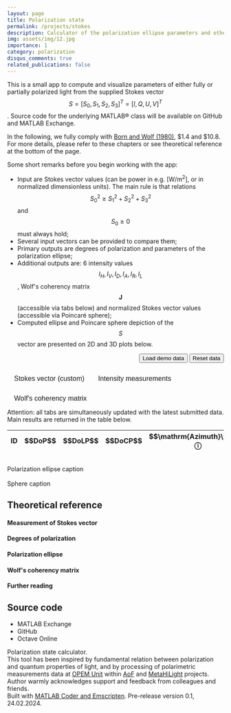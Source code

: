 ```yaml
---
layout: page
title: Polarization state
permalink: /projects/stokes
description: Calculator of the polarization ellipse parameters and other data from the user-defined Stokes vector
img: assets/img/12.jpg
importance: 1
category: polarization
disqus_comments: true
related_publications: false
---
```


<!------------------------------------------------------------ preload WASM shared library ------------------------------------------------------------>
<script async type="text/javascript" src="/wasm/wasm_StokesLibrary.js"></script>
<script>
	// defer WASM library load
	var Module = {
            onRuntimeInitialized: function () {
                // Run Function
                Module._wasm_StokesLibrary_initialize();
                Module._wasm_initStokesObject();
                //Module._mylibrary_terminate();
            }
        };
</script>
<!------------------------------------------------------------ preload PLOTLY shared library ------------------------------------------------------------>
<script src="https://cdn.plot.ly/plotly-latest.min.js"></script>


<!------------------------------------------------------------ PAGE CONTENT: introduction ------------------------------------------------------------>
This is a small app to compute and visualize parameters of either fully or partially polarized light from the supplied Stokes vector $$ S=[S_0, S_1, S_2, S_3]^T=[I, Q, U, V]^T $$. Source code for the underlying MATLAB® class will be available on GitHub and MATLAB Exchange. <!-- Examples provided below can also be launched in GNU Octave, particularly in its web version. -->

In the following, we fully comply with [Born and Wolf (1980)](https://www.sciencedirect.com/book/9780080264820/principles-of-optics), $1.4 and $10.8. <!-- in particular, decision and ispiration comes from .... --> For more details, please refer to these chapters or see theoretical reference at the bottom of the page.<!--, see theoretical reference at the bottom of the page, and/or have a look at the blog post. -->

Some short remarks before you begin working with the app:

* Input are Stokes vector values (can be power in e.g. [W/m<sup>2</sup>], or in normalized dimensionless units). The main rule is that relations $$S_0^2\geq S_1^2+S_2^2+S_3^2$$ and $$S_0\geq0$$ must always hold;
* Several input vectors can be provided to compare them;
* Primary outputs are degrees of polarization and parameters of the polarization ellipse;
* Additional outputs are: 6 intensity values $$I_H, I_V, I_D, I_A, I_R, I_L$$, Wolf's coherency matrix $$\mathbf{J}$$ (accessible via tabs below) and normalized Stokes vector values (accessible via Poincaré sphere);
* Computed ellipse and Poincare sphere depiction of the $$S$$ vector are presented on 2D and 3D plots below.
<!-- * It is also possible to use 6 intensity measurements OR normalized Stokes vectors with DOP and power as input parameters. Submitted data is preserved when switching tabs. -->

<!------------------------------------------------------------ PAGE CONTENT: application ------------------------------------------------------------>
<!-- button style: https://www.w3schools.com/bootstrap/bootstrap_buttons.asp -->
<p align="right">
<button class="btn btn-info btn-sm" onclick="loadDemoData()">Load demo data</button> 
<!-- <button class="btn btn-primary btn-sm">Load from file</button> 
<button class="btn btn-primary btn-sm">Save to file</button> -->
<button class="btn btn-danger btn-sm" onclick="resetData()">Reset data</button> 
</p>

<!-- Tab switcher -->
<div class="tab">
<div class="row">
  <div class="col-sm"><button class="tablinks" onclick="openTab(event, 'ArbitraryStokes')" id="mainTab">Stokes vector (custom)</button></div>
  <!-- <div class="col-sm"><button class="tablinks" onclick="openTab(event, 'NormalizedStokes')">Stokes vector (normalized)</button></div> -->
  <div class="col-sm"><button class="tablinks" onclick="openTab(event, 'IntensityDiv')">Intensity measurements</button></div>
  <div class="col-sm"><button class="tablinks" onclick="openTab(event, 'CoherencyDiv')">Wolf's coherency matrix</button></div>
</div>
</div>

<!-- Content of the 1st tab: to input arbitrary (custom) Stokes vector values -->
<div id="ArbitraryStokes" class="tabcontent">
<form name='StokesCustom'>
	<table cellspacing="0" class="table-sm table-striped" width="100%" id="customStokesTable">
	<thead>
       <tr>
	      <th style="width:10%">ID</th>
          <th style="width:15%">$$S_0$$</th>
          <th style="width:15%">$$S_1$$</th>
          <th style="width:15%">$$S_2$$</th>
		  <th style="width:15%">$$S_3$$</th>
		  <th style="width:20%"></th>
		  <th style="width:10%"></th>
       </tr>
	</thead>
	<tr style="display:none;">
		<th style="width:10%"></th>
          <th style="width:15%"></th>
          <th style="width:15%"></th>
          <th style="width:15%"></th>
		  <th style="width:15%"></th>
		  <th style="width:20%"></th>
		  <th style="width:10%"></th>
	</tr>
    </table>  
</form>
</div>

<!-- Content of the 2nd tab: to input normalized Stokes vector values  -->
<div id="NormalizedStokes" class="tabcontent">
<form name='StokesNormalizedForm'>
	<table cellspacing="0" class="table-bordered table-sm table-striped" width="100%" id="normalizedStokesTable">
	<thead>
       <tr>
	      <th style="width:10%">ID</th>
          <th style="width:15%">Power</th>
          <th style="width:15%">$$DoP$$</th>
          <th style="width:15%">$$s_1$$</th>
		  <th style="width:15%">$$s_2$$</th>
		  <th style="width:15%">$$s_3$$</th>
		  <th style="width:10%"></th>
		  <th style="width:5%"></th>
       </tr>
	</thead>
	<tr style="display:none;">
		  <th style="width:10%"></th>
          <th style="width:15%"></th>
          <th style="width:15%"></th>
          <th style="width:15%"></th>
		  <th style="width:15%"></th>
		  <th style="width:15%"></th>
		  <th style="width:10%"></th>
		  <th style="width:5%"></th>
	</tr>
    </table>  
</form>
</div>

<!-- Content of the 3rd tab: to input intensity values  -->
<div id="IntensityDiv" class="tabcontent">
<form name='IntensityForm'>
	<table cellspacing="0" class="table-bordered table-sm table-striped" width="100%" id="intensityTable">
	<thead>
       <tr>
	      <th style="width:10%">ID</th>
          <th style="width:15%">$$I_H$$</th>
          <th style="width:15%">$$I_V$$</th>
          <th style="width:15%">$$I_D$$</th>
		  <th style="width:15%">$$I_A$$</th> 
		  <th style="width:15%">$$I_R$$</th>
		  <th style="width:10%">$$I_L$$</th>
		  <th style="width:5%"></th>
       </tr>
	</thead> 
	<tr style="display:none;">
		  <th style="width:10%"></th>
          <th style="width:15%"></th>
          <th style="width:15%"></th>
          <th style="width:15%"></th>
		  <th style="width:15%"></th> 
		  <th style="width:15%"></th>
		  <th style="width:10%"></th>
		  <th style="width:5%"></th>
	</tr>
    </table>  
</form>
</div>

<!-- Content of the 4th tab: to input coherency matrix  -->
<div id="CoherencyDiv" class="tabcontent">
<form name='CoherencyForm'>
	<table cellspacing="0" class="table-bordered table-sm table-striped" width="100%" id="coherencyTable">
	<thead>
       <tr>
	      <th style="width:10%">ID</th>
          <th style="width:50%">$$\mathbf{J}$$</th>
		  <th style="width:20%"></th>
		  <th style="width:20%"></th>
       </tr>
       <!-- <tr>
	      <td>0</td>
		  <td>[ вот здесь матрица в формате div ??? ]</td>
		  <td><button onclick="myCreateFunction()" class="btn btn-info btn-xs">+</button></td>   
		  <td><button onclick="myDeleteFunction()" class="btn btn-danger btn-xs">-</button></td>
       </tr> -->
	</thead>   
	<tr style="display:none;">
		  <th style="width:10%"></th>
          <th style="width:50%"></th>
		  <th style="width:20%"></th>
		  <th style="width:20%"></th>
	</tr>
    </table>  
</form>
</div>

<!-- Results table  -->
<!-- https://www.w3schools.com/bootstrap/bootstrap_tables.asp -->
<!-- CONDENSED TABLE worked !!!!!!!!! and also inside container and responsive !!! -->
<div class="caption">Attention: all tabs are simultaneously updated with the latest submitted data. <br /> Main results are returned in the table below.</div>
<table cellspacing="0" class="table-bordered table-sm table-striped" id="resultsTable"> <!-- class="table-hover table table-condensed table-bordered"> data-toggle="table" data-click-to-select="true" data-search="true" -->
<thead>
		<tr>
			<th style="width:10%">ID</th>
			<th style="width:10%">$$DoP$$</th>
			<th style="width:10%">$$DoLP$$</th>
			<th style="width:10%">$$DoCP$$</th>
			<th style="width:10%"><div class="row justify-content-center"><div class="col-6">$$\mathrm{Azimuth}\:\psi$$</div><div class="col-1" data-tooltip="$$0\leq\psi<\pi$$">&#9432;</div></div></th>
			<th style="width:10%"><div class="row justify-content-center"><div class="col-6">$$\mathrm{Ellipticity}\:\chi$$</div><div class="col-1" data-tooltip="$$-\pi/4\leq\chi\leq\pi/4$$">&#9432;</div></div></th>
			<th style="width:10%"><div class="row justify-content-center"><div class="col-1">$$\delta$$</div><div class="col-1" data-tooltip="Phase difference">&#9432;</div></div></th>
			<th style="width:10%" data-tooltip="$$0\leq\psi<\pi$$">$$\mathrm{Helicity}$$</th>  <!-- $$\delta$$ -->
		</tr>
</thead>
	<tr style="display:none;">
		<td style="width:10%"></td>
		<td style="width:10%"></td>
		<td style="width:10%"></td>
		<td style="width:10%"></td>
		<td style="width:10%"></td>
		<td style="width:10%"></td>
		<td style="width:10%"></td>
		<td style="width:10%"></td>
	</tr>
</table>


<!-- Plotly graphs -->    
<div class="row">
	<div class="row">
		<div class="col-sm">
			<div id="ellipsePlot"></div> <br />
			<div class="caption">Polarization ellipse caption</div>
		</div>
		<div class="col-sm">
			<div id="spherePlot"></div> <br />
			<div class="caption">Sphere caption</div>
		</div>
	</div>
</div>


## Theoretical reference
#### Measurement of Stokes vector

#### Degrees of polarization

#### Polarization ellipse

#### Wolf's coherency matrix

#### Further reading
<!-- Мищенко, Goldstein -->


## Source code

* MATLAB Exchange
* GitHub
* Octave Online


<div class="caption">Polarization state calculator. <br /> 
This tool has been inspired by fundamental relation between polarization and quantum properties of light, and by processing of polarimetric measurements data at <a href="https://www.oulu.fi/en/research-groups/biophotonics">OPEM Unit</a> within <a href="https://ieeexplore.ieee.org/document/9622320">AoF</a> and <a href="https://www.sintef.no/en/projects/2022/metahilight/">MetaHiLight</a> projects. <br />
Author warmly acknowledges support and feedback from colleagues and friends. <br />
Built with <a href="https://www.mathworks.com/matlabcentral/fileexchange/69973-generatejavascriptusingmatlabcoder">MATLAB Coder and Emscripten</a>. Pre-release version 0.1, 24.02.2024.</div>

<a href=""></a>

<!--
[OPEM Unit](https://www.oulu.fi/en/research-groups/biophotonics)
[AoF](https://ieeexplore.ieee.org/document/9622320)
[MetaHiLight](https://www.sintef.no/en/projects/2022/metahilight/)
-->


<!------------------------------------------------------------ ADDITIONAL STYLES ------------------------------------------------------------>
<!-- hovering tooltips -->
<style>
    .tooltipHovering {
      position: fixed;
      padding: 10px 20px;
      border: 1px solid #b3c9ce;
      border-radius: 4px;
      text-align: center;
      font: italic 14px/1.3 sans-serif;
      color: var(--global-text-color);
      background: var(--global-bg-color);
      box-shadow: 3px 3px 3px rgba(0, 0, 0, .3);
    }
</style>
<!-- color: var(--global-theme-color); -->
<!-- color: #333;        background: #fff;    -->

<!-- tab styles -->
<style>
/* Style the tab */
.tab {
    overflow: hidden;
    border: none;
    background-color: var(--global-card-bg-color);
}
/* border: 1px solid var(--global-text-color-light); */

/* Style the buttons inside the tab */
.tab button {
    background-color: inherit;
    float: left;
    border: none;
    outline: none;
    cursor: pointer;
    padding: 14px 16px;
    transition: 0.3s;
    font-size: 16px;
	color: var(--global-text-color);
}

/* Change background color of buttons on hover */
.tab button:hover {
    background-color: var(--global-footer-text-color);
}

/* Create an active/current tablink class */
.tab button.active {
    background-color: var(--global-footer-text-color);
}

/* Style the tab content */
.tabcontent {
    display: none;
    padding: 6px 12px;
	border: none;
    border-top: none;
}
/* border: 1px solid var(--global-text-color-light); */
</style>



<!-------------------------------------------------------------------------------- JAVASCRIPTs -------------------------------------------------------------------------------->
<!---------------------------- TABS: https://html5css.ru/howto/howto_js_tabs.php ---------------------------->
<script>
function openTab(evt, tabName) {
    var i, tabcontent, tablinks;
	
    tabcontent = document.getElementsByClassName("tabcontent");
    for (i = 0; i < tabcontent.length; i++) {
        tabcontent[i].style.display = "none";
    }
    tablinks = document.getElementsByClassName("tablinks");
    for (i = 0; i < tablinks.length; i++) {
        tablinks[i].className = tablinks[i].className.replace(" active", "");
    }
    document.getElementById(tabName).style.display = "block";
    evt.currentTarget.className += " active";
}
</script>


<!---------------------------- HOVERING TOOLTIPS: https://learn.javascript.ru/task/behavior-tooltip  ---------------------------->
<script>
		let tooltipElem;

		document.onmouseover = function(event) {
		  console.log('detected');
		  let target = event.target;

		  // если у нас есть подсказка...
		  let tooltipHtml = target.dataset.tooltip;
		  if (!tooltipHtml) return;

		  // ...создадим элемент для подсказки
		  tooltipElem = document.createElement('div');
		  tooltipElem.className = 'tooltipHovering';
		  tooltipElem.id = 'tooltipWithFormula';
		  //tooltipElem.style.position = 'fixed';      // вот тут можно if светлая или темная тема
		  //tooltipElem.style.padding = '10px 20px';
		  //tooltipElem.style.border = '1px solid #b3c9ce';
		  ////tooltipElem.style.border-radius = '4px'; //object.style.borderRadius
		  ////tooltipElem.style.text-align = 'center';
		  //tooltipElem.style.font = 'italic 14px/1.3 sans-serif';
		  //tooltipElem.style.color = '#333';
		  //tooltipElem.style.background = '#fff';
		  ////tooltipElem.style.box-shadow = '3px 3px 3px rgba(0, 0, 0, .3)';
		  
		  tooltipElem.innerHTML = tooltipHtml;
		  document.body.append(tooltipElem);

		  // спозиционируем его сверху от аннотируемого элемента (top-center)
		  let coords = target.getBoundingClientRect();

		  let left = coords.left + target.offsetWidth + 5; //(target.offsetWidth - tooltipElem.offsetWidth) / 2;
		  if (left < 0) left = 0; // не заезжать за левый край окна

		  let top = coords.top - tooltipElem.offsetHeight - 5;
		  if (top < 0) { // если подсказка не помещается сверху, то отображать её снизу
			top = coords.top + target.offsetHeight + 5;
		  }

		  tooltipElem.style.left = left + 'px';
		  tooltipElem.style.top = top + 'px';
		  console.log(top);
		  
		  // https://www.sqlpac.com/en/documents/mathjax-advanced-javascript-rendering-methods.html
		  var HUB = window.MathJax;
		  //console.log(HUB);
		  //MathJax.Hub.Queue(["Typeset",MathJax.Hub,"tooltipWithFormula"]);
		  node = document.getElementById('tooltipWithFormula');
		  //MathJax.typesetPromise([node]).then(() => {});
		  MathJax.typeset([node]);
		};

		document.onmouseout = function(e) {
		  if (tooltipElem) {
			tooltipElem.remove();
			tooltipElem = null;
		  }
    };
</script>


<!---------------------------- HELPERS ---------------------------->
<script>
function determineHelicity(S3) {
	let out;
	if (S3>0){
		out = "Right";
	} else if (S3<0) {
		out = "Left";
	} else {
		out = "Linear";
	}
	return out;
}

function deletePlaceholderRows() {
	document.getElementById("customStokesTable").deleteRow(1);
	document.getElementById("normalizedStokesTable").deleteRow(1);
	document.getElementById("intensityTable").deleteRow(1);
	document.getElementById("coherencyTable").deleteRow(1);
	//document.getElementById("resultsTable").deleteRow(1);
}

function updateRowIds(table) {
  let rows = table.rows;//[idx];
  //x.cells[0].innerHTML = idx;
  rows.forEach((row) => {
    //temp = `(row #${row.rowIndex})`;
    row.cells[0].innerHTML = row.rowIndex;
  });
  rows[0].cells[0].innerHTML = "ID";
  
  //console.log(table.id);
  if (table.id!='resultsTable')
    rows[rows.length-1].cells[0].innerHTML = "";
}

function deleteRowAction(event) {
  event.preventDefault();
  let idx = event.target.closest('tr').rowIndex;//Number(event.target.name);
  if (document.getElementById("customStokesTable").rows.length==2){
	  alert('Impossible to delete the only row present in the table: there must be at least one row with data.');
  } else {
	  document.getElementById("resultsTable").deleteRow(idx);  
	  document.getElementById("customStokesTable").deleteRow(idx);
	  document.getElementById("normalizedStokesTable").deleteRow(idx);
	  document.getElementById("intensityTable").deleteRow(idx);
	  document.getElementById("coherencyTable").deleteRow(idx);
	  
	  updateRowIds(document.getElementById("resultsTable"));
	  updateRowIds(document.getElementById("customStokesTable"));
	  updateRowIds(document.getElementById("normalizedStokesTable"));
	  updateRowIds(document.getElementById("intensityTable"));
	  updateRowIds(document.getElementById("coherencyTable"));
	  
	  Plotly.deleteTraces(ellipsePlot, idx-1);
	  Plotly.deleteTraces(spherePlot, idx+1);
	  
	  let maxIDX = document.getElementById("resultsTable").rows.length-2;
	  let temp;
	  let j;
	  for (let i = 0; i < maxIDX; i++) {
		  j = i+1;
		  temp = {name: 'id ' + j};
		  Plotly.restyle(ellipsePlot, temp, i);
		  Plotly.restyle(spherePlot, temp, i+2);
	  }

	  Module._wasm_removeSelectedData(idx); // element of WASM interaction here !!
  }
}

function resetData() {
	let maxIDX = document.getElementById("resultsTable").rows.length-2;
	//console.log(maxIDX);
	for (let i = maxIDX; i>0; i--) {
		//console.log(i);
		document.getElementById("resultsTable").deleteRow(i);  
		document.getElementById("customStokesTable").deleteRow(i);
		document.getElementById("normalizedStokesTable").deleteRow(i);
		document.getElementById("intensityTable").deleteRow(i);
		document.getElementById("coherencyTable").deleteRow(i);
		Module._wasm_removeSelectedData(i); // element of WASM interaction here !!
	}
	initializeEllipsePlot();
	initializeSpherePlot();
}

function loadDemoData() {
	StokesForm.S0.value = 1;
	StokesForm.S1.value = 1;
	StokesForm.S2.value = 0;
	StokesForm.S3.value = 0;
	document.getElementById("inputCustomStokes").click();
	
	StokesForm.S0.value = 1;
	StokesForm.S1.value = -1;
	StokesForm.S2.value = 0;
	StokesForm.S3.value = 0;
	document.getElementById("inputCustomStokes").click();
	
	StokesForm.S0.value = 1;
	StokesForm.S1.value = 0;
	StokesForm.S2.value = 1;
	StokesForm.S3.value = 0;
	document.getElementById("inputCustomStokes").click();
	
	StokesForm.S0.value = 1;
	StokesForm.S1.value = 0;
	StokesForm.S2.value = -1;
	StokesForm.S3.value = 0;
	document.getElementById("inputCustomStokes").click();
	
	StokesForm.S0.value = 1;
	StokesForm.S1.value = 0;
	StokesForm.S2.value = 0;
	StokesForm.S3.value = 1;
	document.getElementById("inputCustomStokes").click();
	
	StokesForm.S0.value = 1;
	StokesForm.S1.value = 0;
	StokesForm.S2.value = 0;
	StokesForm.S3.value = -1;
	document.getElementById("inputCustomStokes").click();
}

function initializeEllipsePlot() {
	// https://plotly.com/javascript/line-charts/
	//var scale = Math.max(out2[5],out2[6]); // https://developer.mozilla.org/en-US/docs/Web/JavaScript/Reference/Global_Objects/Math/max
	//var scale = S0;
	let layout = {
		title: 'Polarization Ellipse',
		autosize: false,
		width: 350,
		height: 350,
		showlegend: true,
		colorway : [
			'#1f77b4',  // muted blue
			'#ff7f0e',  // safety orange
			'#2ca02c',  // cooked asparagus green
			'#d62728',  // brick red
			'#9467bd',  // muted purple
			'#8c564b',  // chestnut brown
			'#e377c2',  // raspberry yogurt pink
			'#7f7f7f',  // middle gray
			'#bcbd22',  // curry yellow-green
			'#17becf',   // blue-teal
		],//['#f3cec9', '#e7a4b6', '#cd7eaf', '#a262a9', '#6f4d96', '#3d3b72', '#182844'],
		xaxis: {
			//range: [-scale-0.1*scale, scale+0.1*scale],
			//autorange: false
		},
		yaxis: {
			scaleanchor: "x",
			//range: [-scale-0.1*scale, scale+0.1*scale],
			//autorange: false
		}
	};
	// https://plotly.com/javascript/configuration-options/
	Plotly.newPlot( ellipsePlot, [], layout, {scrollZoom: true, displaylogo: false, responsive: true});//{margin: { t: 0 } } );
}

function initializeSpherePlot() {
	// https://plotly.com/javascript/colorway/	
	let layoutSPH = {
		title: 'Poincaré Sphere',
		//autosize: false,
		width: 350,
		height: 350,
		showlegend: true,
		colorway : [
			'#bcbd22',  // curry yellow-green
			'#17becf',  // blue-teal
			'#1f77b4',  // muted blue
			'#ff7f0e',  // safety orange
			'#2ca02c',  // cooked asparagus green
			'#d62728',  // brick red
			'#9467bd',  // muted purple
			'#8c564b',  // chestnut brown
			'#e377c2',  // raspberry yogurt pink
			'#7f7f7f',  // middle gray
		],//['#f3cec9', '#e7a4b6', '#cd7eaf', '#a262a9', '#6f4d96', '#3d3b72', '#182844'],
		//margin: {
		//	l: 65,
		//	r: 50,
		//	b: 65,
		//	t: 90,
		//}
		scene: {
			xaxis:{title: 'x=s1'},
			yaxis:{title: 'y=s2'},
			zaxis:{title: 'z=s3'},
			},
		};
	let sphereMesh = computeSphere();
	//sphereMesh.push(trace1);
	//console.log(sphereMesh);
	Plotly.newPlot(spherePlot, sphereMesh, layoutSPH);
}

function computeSphere(){
	a = [];
	b = [];
	c = [];
	phiArr = [];
	thetaArr = [];
	function makeInterval(startValue, stopValue, numPoints) {
		var arr = [];
		var step = (stopValue - startValue) / (numPoints - 1);
		for (var i = 0; i < numPoints; i++) {
		  arr.push(startValue + (step * i));
		}
		return arr;
	  }

	////////////////
	// EDIT 1: calculate only upper half of the sphere

	phiArr = makeInterval(0, Math.PI/2, 20);  
	///////////////
	thetaArr = makeInterval(0, 2*Math.PI, 20); 

	for (i=0; i<thetaArr.length; i++){
		for (j=0; j<phiArr.length; j++){
			a.push(Math.cos(thetaArr[i]) * Math.sin(phiArr[j]));
			b.push(Math.sin(thetaArr[i]) * Math.sin(phiArr[j]));   
			c.push(Math.cos(phiArr[j]));
		}
	}

	const dataitem = {
		opacity: 0.2,
		color: 'rgb(211,211,211)',
		type: 'mesh3d',
		x: a,
		y: b,
		z: c,
	}

	//////////////////////
	// EDIT 2: obtain the second half of the sphere by duplicating 
	// the upper semisphere ("..." operator before "dataitem") and 
	// changing its "z" attribute into negative vales:

	var data = [
		dataitem,
		{...dataitem, z: c.map(v => -v)}
	];
	
	return data;
}

// compute polarization ellipse points 
// https://en.wikipedia.org/w/index.php?title=Ellipse&oldid=456212176#Ellipses_in_computer_graphics 
/*
* This functions returns an array containing 36 points to draw an
* ellipse.
*
* @param x {double} X coordinate
* @param y {double} Y coordinate
* @param a {double} Semimajor axis
* @param b {double} Semiminor axis
* @param angle {double} Angle of the ellipse
*/
function calculateEllipse(x, y, a, b, angle, steps) 
{
  if (steps == null)
    steps = 36;
  //var points = [];
  var points = {
	x: [],
	y: [],
	//name: [],
	type: 'scatter',
	legendgroup: 'group1',
  };
  
  // Angle is given by Degree Value
  var beta    = angle; //* (Math.PI / 180); //(Math.PI/180) converts Degree Value into Radians
  var sinbeta = Math.sin(beta);
  var cosbeta = Math.cos(beta);

  for (var i = 0; i < 360; i += 360 / steps) 
  {
    var alpha = i * (Math.PI / 180) ;
    var sinalpha = Math.sin(alpha);
    var cosalpha = Math.cos(alpha);

    var X = x + (a * cosalpha * cosbeta - b * sinalpha * sinbeta);
    var Y = y + (a * cosalpha * sinbeta + b * sinalpha * cosbeta);

	points.x.push(X);
	points.y.push(Y);
   }
  return points;
}


function plotResults(resultArray,isEdit,idx){
		// plot results				
			let S0 = resultArray[0];
			let output = resultArray;
			// calculate ellipse
			var maxSquare = {
			x: [S0, -S0, -S0,  S0,  S0],
			y: [S0,  S0, -S0, -S0,  S0],
			type: 'scatter'
			}
			let pointsPlus = calculateEllipse(0, 0, output[26], output[27], output[24], 50);
			pointsPlus.name = 'id ' + idx;

			// calculate sphere point
			let trace1 = {
				x: [output[4]], y: [output[5]], z: [output[6]],
				name: 'id ' + idx,
				mode: 'markers',
				marker: {
					size: 6,
					line: {
					color: 'rgba(217, 217, 217, 0.14)',
					width: 0.5},
					opacity: 0.8},
				type: 'scatter3d',
				legendgroup: 'group1',
			};
	if (isEdit){
		// https://stackoverflow.com/questions/60678586/update-x-and-y-values-of-a-trace-using-plotly-update
		// https://plotly.com/javascript/plotlyjs-function-reference/
		Plotly.deleteTraces(ellipsePlot, idx-1);
	    Plotly.deleteTraces(spherePlot, idx+1);
		Plotly.addTraces(ellipsePlot, pointsPlus, idx-1);		
		Plotly.addTraces(spherePlot, trace1, idx+1);
	} else {
		Plotly.addTraces(ellipsePlot, pointsPlus);		
		Plotly.addTraces(spherePlot, trace1);
	}	
}
</script>


<!---------------------------- WORK WITH DYNAMIC TABLES AND FORMS: basic commands (necessary for page initialization) ---------------------------->
<!-- ROW TEMPLATES -->
<script>
function addEmptyRow() {
	idx = document.getElementById("customStokesTable").rows.length;
	// предусматриваем поле для ввода следующего оптического сигнала во всех таблицах сразу
	addCustomStokesDataRow(idx);
	addNormalizedStokesDataRow(idx); 
	addIntensityDataRow(idx);
	addCoherencyDataRow(idx);
	
	// делаем поля для ввода следующего сигнала редактируемыми
	editCustomStokesRow(null,idx);
	editNormalizedStokesRow(null,idx);
	editIntensityRow(null,idx);
	editCoherencyRow(null,idx);	
}

function addCustomStokesDataRow(idx) {
  var table = document.getElementById("customStokesTable");
  var row   = table.insertRow(idx);
  var cell1 = row.insertCell(0);
  var cell2 = row.insertCell(1);
  var cell3 = row.insertCell(2);
  var cell4 = row.insertCell(3);
  var cell5 = row.insertCell(4);
  var cell6 = row.insertCell(5);
  var cell7 = row.insertCell(6);
  //cell1.innerHTML = idx;
  cell2.innerHTML = "CELL";
  cell3.innerHTML = "CELL";
}

function addNormalizedStokesDataRow(idx) {
  var table = document.getElementById("normalizedStokesTable");
  var row   = table.insertRow(idx);
  var cell1 = row.insertCell(0);
  var cell2 = row.insertCell(1);
  var cell3 = row.insertCell(2);
  var cell4 = row.insertCell(3);
  var cell5 = row.insertCell(4);
  var cell6 = row.insertCell(5);
  var cell7 = row.insertCell(6);
  var cell8 = row.insertCell(7);
  //cell1.innerHTML = idx;
  cell2.innerHTML = "CELL";
  cell3.innerHTML = "CELL";
}

function addIntensityDataRow(idx) {
  var table = document.getElementById("intensityTable");
  var row   = table.insertRow(idx);
  var cell1 = row.insertCell(0);
  var cell2 = row.insertCell(1);
  var cell3 = row.insertCell(2);
  var cell4 = row.insertCell(3);
  var cell5 = row.insertCell(4);
  var cell6 = row.insertCell(5);
  var cell7 = row.insertCell(6);
  var cell8 = row.insertCell(7);
  //cell1.innerHTML = idx;
  cell2.innerHTML = "CELL";
  cell3.innerHTML = "CELL";
}

function addCoherencyDataRow(idx) {
  var table = document.getElementById("coherencyTable");
  var row   = table.insertRow(idx);
  var cell1 = row.insertCell(0);
  var cell2 = row.insertCell(1);
  var cell3 = row.insertCell(2);
  var cell4 = row.insertCell(3);
  //cell1.innerHTML = idx;
  cell2.innerHTML = "CELL";
  cell3.innerHTML = "CELL";
}

function addResultsDataRow(idx) {
  var table       = document.getElementById("resultsTable");
  var row         = table.insertRow(idx);
  var cell1       = row.insertCell(0);
  var cell2       = row.insertCell(1);
  var cell3       = row.insertCell(2);
  var cell4       = row.insertCell(3);
  var cell5       = row.insertCell(4);
  var cell6       = row.insertCell(5);
  var cell7       = row.insertCell(6);
  var cell8       = row.insertCell(7);
  //cell1.innerHTML = idx;
  cell2.innerHTML = "CELL";
  cell3.innerHTML = "CELL";
  cell4.innerHTML = "CELL";
  cell5.innerHTML = "CELL";
  cell6.innerHTML = "CELL";
  cell7.innerHTML = "CELL";
  cell8.innerHTML = "-";
}

// edit (event OR call) on the Custom Stokes Table
function editCustomStokesRow(event, idx) {
  let table = document.getElementById("customStokesTable");	
  if (event==null){
	  let row   = table.rows[idx];
	  row.cells[1].innerHTML = "<input type='number' name='S0' id='S0input' min='0' max='1' step='0.01' size='4' value='" + 1 +"' required pattern='\S(.*\S)?' title='This field is required'>";
	  row.cells[2].innerHTML = "<input type='number' name='S1' id='S1input' min='-1' max='1' step='0.01' size='4' value='0.1' required pattern='\S(.*\S)?' title='This field is required'>";
	  row.cells[3].innerHTML = "<input type='number' name='S2' id='S2input' min='-1' max='1' step='0.01' size='4' value='0.2' required pattern='\S(.*\S)?' title='This field is required'>";
	  row.cells[4].innerHTML = "<input type='number' name='S3' id='S3input' min='-1' max='1' step='0.01' size='4' value='-0.3' required pattern='\S(.*\S)?' title='This field is required'>";
	  row.cells[5].innerHTML = "<button class='btn btn-primary btn-sm' onclick='onAddCustomStokes(event)' id='inputCustomStokes'>Submit</button>";
  } else {
	  event.preventDefault();
	  
	  // блокируем стандартный input
	  disableInputRow();
	  
	  // вырубаем все кнопки editRowBtn
	  let editBtns = document.getElementsByName("editRowBtn");
	  editBtns.forEach((editBtn) => {
		editBtn.disabled = true;
	  });
	  
	  let removeBtns = document.getElementsByName("removeRowBtn");
		removeBtns.forEach((removeBtn) => {
			removeBtn.disabled = true;
		});
	  
	  // создаем input на месте редактируемой строки
      let idx = event.target.closest('tr').rowIndex;
	  let row = table.rows[idx];
	  row.cells[1].innerHTML = "<input type='number' name='S0' id='S0edit' min='0' max='1' step='0.01' size='4' value='" + Number(row.cells[1].innerHTML) +"' required pattern='\S(.*\S)?' title='This field is required'>";
	  row.cells[2].innerHTML = "<input type='number' name='S1' id='S1edit' min='-1' max='1' step='0.01' size='4' value='" + Number(row.cells[2].innerHTML) +"' required pattern='\S(.*\S)?' title='This field is required'>";
	  row.cells[3].innerHTML = "<input type='number' name='S2' id='S2edit' min='-1' max='1' step='0.01' size='4' value='" + Number(row.cells[3].innerHTML) +"' required pattern='\S(.*\S)?' title='This field is required'>";
	  row.cells[4].innerHTML = "<input type='number' name='S3' id='S3edit' min='-1' max='1' step='0.01' size='4' value='" + Number(row.cells[4].innerHTML) +"' required pattern='\S(.*\S)?' title='This field is required'>";
	  row.cells[5].innerHTML = "<button class='btn btn-primary btn-sm' onclick='onAddCustomStokes(event)'>Apply</button>";
  }
 
  // var rowCount = table.rows.length; var row = table.insertRow(rowCount);
}

// edit (event OR call) on the Normalized Stokes Table
function editNormalizedStokesRow(event, idx) {
  let table = document.getElementById("normalizedStokesTable");		
	if (event==null){
		let row   = table.rows[idx];
		row.cells[1].innerHTML = "<input type='number' name='power' id='powerInput' min='0' max='99' step='0.01' size='3' value='1' required pattern='\S(.*\S)?' title='This field is required'>";
		row.cells[2].innerHTML = "<input type='number' name='dop' id='dopInput' min='0' max='1' step='0.01' size='3' value='1' required pattern='\S(.*\S)?' title='This field is required'>";
		row.cells[3].innerHTML = "<input type='number' name='s1' id='s1Input' min='-1' max='1' step='0.01' size='3' value='0' required pattern='\S(.*\S)?' title='This field is required'>";
		row.cells[4].innerHTML = "<input type='number' name='s2' id='s2Input' min='-1' max='1' step='0.01' size='3' value='0' required pattern='\S(.*\S)?' title='This field is required'>";
		row.cells[5].innerHTML = "<input type='number' name='s3' id='s3Input' min='-1' max='1' step='0.01' size='3' value='0' required pattern='\S(.*\S)?' title='This field is required'>";
		row.cells[6].innerHTML = "<button class='btn btn-primary btn-sm' onclick='onAddNormalizedStokes(event)' id='inputNormalizedStokes'>Submit</button>";
	} else {
		event.preventDefault();
		
		// блокируем стандартный input
	    disableInputRow();
		
		// вырубаем все кнопки editRowBtn
		let editBtns = document.getElementsByName("editRowBtn");
		editBtns.forEach((editBtn) => {
			editBtn.disabled = true;
		});
		
		let removeBtns = document.getElementsByName("removeRowBtn");
		removeBtns.forEach((removeBtn) => {
			removeBtn.disabled = true;
		});
		
		let idx = event.target.closest('tr').rowIndex;
	    let row = table.rows[idx];
	    row.cells[1].innerHTML = "<input type='number' name='power' id='powerEdit' min='0' max='99' step='0.01' size='3' value='" + Number(row.cells[1].innerHTML) +"' required pattern='\S(.*\S)?' title='This field is required'>";
	    row.cells[2].innerHTML = "<input type='number' name='dop' id='dopEdit' min='0' max='1' step='0.01' size='3' value='" + Number(row.cells[2].innerHTML) +"' required pattern='\S(.*\S)?' title='This field is required'>";
	    row.cells[3].innerHTML = "<input type='number' name='s1' id='s1Edit' min='-1' max='1' step='0.01' size='3' value='" + Number(row.cells[3].innerHTML) +"' required pattern='\S(.*\S)?' title='This field is required'>";
	    row.cells[4].innerHTML = "<input type='number' name='s2' id='s2Edit' min='-1' max='1' step='0.01' size='3' value='" + Number(row.cells[4].innerHTML) +"' required pattern='\S(.*\S)?' title='This field is required'>";
		row.cells[5].innerHTML = "<input type='number' name='s3' id='s3Edit' min='-1' max='1' step='0.01' size='3' value='" + Number(row.cells[5].innerHTML) +"' required pattern='\S(.*\S)?' title='This field is required'>";
	    row.cells[6].innerHTML = "<button class='btn btn-primary btn-sm' onclick='onAddNormalizedStokes(event)'>Apply</button>";
	}
}

// edit (event OR call) on the Intensity Table
function editIntensityRow(event, idx) {
  let table = document.getElementById("intensityTable");		
	if (event==null){
		let row   = table.rows[idx];
		row.cells[1].innerHTML = "<input type='number' name='iH' id='IHinput' min='0' max='99' step='0.01' size='3' value='' required pattern='\S(.*\S)?' title='This field is required'>";
		row.cells[2].innerHTML = "<input type='number' name='iV' id='IVinput' min='0' max='99' step='0.01' size='3' value='' required pattern='\S(.*\S)?' title='This field is required'>";
		row.cells[3].innerHTML = "<input type='number' name='iD' id='IDinput' min='0' max='99' step='0.01' size='3' value='' required pattern='\S(.*\S)?' title='This field is required'>";
		row.cells[4].innerHTML = "<input type='number' name='iA' id='IAinput' min='0' max='99' step='0.01' size='3' value='' required pattern='\S(.*\S)?' title='This field is required'>";
		row.cells[5].innerHTML = "<input type='number' name='iR' id='IRinput' min='0' max='99' step='0.01' size='3' value='' required pattern='\S(.*\S)?' title='This field is required'>";
		row.cells[6].innerHTML = "<input type='number' name='iL' id='ILinput' min='0' max='99' step='0.01' size='3' value='' required pattern='\S(.*\S)?' title='This field is required'>";
		row.cells[7].innerHTML = "<button class='btn btn-primary btn-sm' onclick='onAddIntensity(event)' id='inputIntensity' style='display:none;'>Submit</button> <button class='btn btn-primary btn-sm' disabled='true'>Submit</button>";
	} else {
		event.preventDefault();
		
		// блокируем стандартный input
	    disableInputRow();
		
		// вырубаем все кнопки editRowBtn
		let editBtns = document.getElementsByName("editRowBtn");
		editBtns.forEach((editBtn) => {
			editBtn.disabled = true;
		});
		
		let removeBtns = document.getElementsByName("removeRowBtn");
		removeBtns.forEach((removeBtn) => {
			removeBtn.disabled = true;
		});
		
		let idx = event.target.closest('tr').rowIndex;
	    let row = table.rows[idx];
		row.cells[1].innerHTML = "<input type='number' name='iH' id='IHedit' min='0' max='99' step='0.01' size='3' value='" + Number(row.cells[1].innerHTML) +"' required pattern='\S(.*\S)?' title='This field is required'>";
		row.cells[2].innerHTML = "<input type='number' name='iV' id='IVedit' min='0' max='99' step='0.01' size='3' value='" + Number(row.cells[2].innerHTML) +"' required pattern='\S(.*\S)?' title='This field is required'>";
		row.cells[3].innerHTML = "<input type='number' name='iD' id='IDedit' min='0' max='99' step='0.01' size='3' value='" + Number(row.cells[3].innerHTML) +"' required pattern='\S(.*\S)?' title='This field is required'>";
		row.cells[4].innerHTML = "<input type='number' name='iA' id='IAedit' min='0' max='99' step='0.01' size='3' value='" + Number(row.cells[4].innerHTML) +"' required pattern='\S(.*\S)?' title='This field is required'>";
		row.cells[5].innerHTML = "<input type='number' name='iR' id='IRedit' min='0' max='99' step='0.01' size='3' value='" + Number(row.cells[5].innerHTML) +"' required pattern='\S(.*\S)?' title='This field is required'>";
		row.cells[6].innerHTML = "<input type='number' name='iL' id='ILedit' min='0' max='99' step='0.01' size='3' value='" + Number(row.cells[6].innerHTML) +"' required pattern='\S(.*\S)?' title='This field is required'>";
		row.cells[7].innerHTML = "<button class='btn btn-primary btn-sm' onclick='onAddIntensity(event)'>Apply</button> <br /> <button class='btn btn-danger btn-sm' onclick='deleteRowAction(event)' name='removeRowBtn'>Remove</button>";
	}
}

// edit (event OR call) on the Coherency Table
function editCoherencyRow(event, idx) {
  let table = document.getElementById("coherencyTable");		
	if (event==null){	
		let row   = table.rows[idx];
		row.cells[1].innerHTML = ""; //"[ <input type='number' name='J11' id='J11input' step='0.01' size='3' value='' required pattern='\S(.*\S)?' title='This field is required'>, <input type='number' name='J12real' id='J12realinput' step='0.01' size='3' value='' required pattern='\S(.*\S)?' title='This field is required'> + j <input type='number' name='J12imag' id='J12imaginput' step='0.01' size='3' value='' required pattern='\S(.*\S)?' title='This field is required'> <br /> [ <input type='number' name='J21real' id='J21realinput' step='0.01' size='3' value='' required pattern='\S(.*\S)?' title='This field is required'> - j <input type='number' name='J21imag' id='J21imaginput' step='0.01' size='3' value='' required pattern='\S(.*\S)?' title='This field is required'>, <input type='number' name='J22' id='J22input' step='0.01' size='3' value='' required pattern='\S(.*\S)?' title='This field is required'>";
		row.cells[2].innerHTML = "<button class='btn btn-primary btn-sm' onclick='onAddCoherency(event)' id='inputCoherency' style='display:none;'>Submit</button> <button class='btn btn-primary btn-sm disabled' disabled='true'>Submit</button>";
		document.getElementById('inputCoherency').disabled = true;
	} else {
		event.preventDefault();
		
		// блокируем стандартный input
	    disableInputRow();
		
		// вырубаем все кнопки editRowBtn
		let editBtns = document.getElementsByName("editRowBtn");
		editBtns.forEach((editBtn) => {
			editBtn.disabled = true;
		});
		
		let removeBtns = document.getElementsByName("removeRowBtn");
		removeBtns.forEach((removeBtn) => {
			removeBtn.disabled = true;
		});
		
		
		let idx = event.target.closest('tr').rowIndex;
	    let row = table.rows[idx];
		
		// TODO: makeConstant функцию изобразить аккуратно через div с требуемыми id
		row.cells[1].innerHTML = ""; //"[ <input type='number' name='J11' id='J11edit' step='0.01' size='3' value='' required pattern='\S(.*\S)?' title='This field is required'>, <input type='number' name='J12real' id='J12realedit' step='0.01' size='3' value='' required pattern='\S(.*\S)?' title='This field is required'> + j <input type='number' name='J12imag' id='J12imagedit' step='0.01' size='3' value='' required pattern='\S(.*\S)?' title='This field is required'> <br /> [ <input type='number' name='J21real' id='J21realedit' step='0.01' size='3' value='' required pattern='\S(.*\S)?' title='This field is required'> - j <input type='number' name='J21imag' id='J12imagedit' step='0.01' size='3' value='' required pattern='\S(.*\S)?' title='This field is required'>, <input type='number' name='J22' id='J22edit' step='0.01' size='3' value='' required pattern='\S(.*\S)?' title='This field is required'>";
		row.cells[2].innerHTML = "<button class='btn btn-primary btn-sm' onclick='onAddCoherency(event)'>Apply</button>";
	}
}
</script>


<!---------------------------- INTERACTION WITH WASM LIBRARY: to migrate into separate js file ---------------------------->
<!-- INTERACTION CORE: functions for passing <double> arrays into WASM -->
<script>
	// JavaScript Array to Emscripten Heap
	function _arrayToHeap(typedArray) {
		  var numBytes = typedArray.length * typedArray.BYTES_PER_ELEMENT;
		  var ptr = Module._malloc(numBytes);
		  var heapBytes = new Uint8Array(Module.HEAPU8.buffer, ptr, numBytes);
		  heapBytes.set(new Uint8Array(typedArray.buffer));
		  return heapBytes;
	}
	// Emscripten Heap to JavaScript Array
	function _heapToArray(heapBytes, array) {
		  return new Float64Array(
			heapBytes.buffer,
			heapBytes.byteOffset,
			heapBytes.length / array.BYTES_PER_ELEMENT);
	}
	// Free Heap
	function _freeArray(heapBytes) {
		  Module._free(heapBytes.byteOffset);
	}
</script>

<!-- INTERACTION INTERFACE pt1: functions that accept input data, call WASM and read output -->
<script>	
		function processCustomStokes(S0,S1,S2,S3,idx,isEdit) {
			// create Stokes vector (array)
			let Sarr     = [];
			Sarr.push(S0);
			Sarr.push(S1);
			Sarr.push(S2);
			Sarr.push(S3);
			//console.log(Sarr);
			
			// prepare to pass data into WASM
			var S64      = new Float64Array(Sarr); // [1x4] 
			
			// pass input data to heap
			var Sbytes   = _arrayToHeap(S64);
					
			// allocate memory for the output data
			var OUT      = new Float64Array(29);    // [1x29]
			 
			// pass output data memory to heap
			var OUTbytes = new _arrayToHeap(OUT);
			
			// run WASM functions operating on heap arrays
			//Module._wasm_StokesVector_initialize(); 
			if (isEdit) {
				Module._wasm_editCustomStokes(Sbytes.byteOffset,idx);
			} else {
				Module._wasm_addCustomStokes(Sbytes.byteOffset);
			}
			Module._wasm_getAll(idx,OUTbytes.byteOffset); 
            //Module._wasm_StokesVector_terminate();
			
			// grab output data from heap
			OUT          = _heapToArray(OUTbytes, OUT);
			let out      = Array.from(OUT);
			
            // free memory in heap
            _freeArray(OUTbytes);
			_freeArray(Sbytes);
			
			return out;	
		}
		
function processNormalizedStokes(pwr,dop,s1,s2,s3,idx,isEdit){
	// create Stokes vector (array)
	let input = [];
	input.push(pwr);
	input.push(dop);
	input.push(s1);
	input.push(s2);
	input.push(s3);
	
	// prepare to pass data into WASM
	let inputArr   = new Float64Array(input); // [1x5] 
			
	// pass input data to heap
	let inputBytes = _arrayToHeap(inputArr);
					
	// allocate memory for the output data
	let OUT      = new Float64Array(29);    // [1x29]
			 
	// pass output data memory to heap
	let OUTbytes = new _arrayToHeap(OUT);
	
	// run WASM functions operating on heap arrays
	if (isEdit) {
		Module._wasm_editNormalizedStokes(inputBytes.byteOffset,idx);
	} else {
		Module._wasm_addNormalizedStokes(inputBytes.byteOffset);
	}
	Module._wasm_getAll(idx,OUTbytes.byteOffset); 
	
	// grab output data from heap
	OUT          = _heapToArray(OUTbytes, OUT);
	let out      = Array.from(OUT);
			
	// free memory in heap
	_freeArray(OUTbytes);
	_freeArray(inputBytes);
			
	return out;	
}

function processIntensity(IH,IV,ID,IA,IR,IL,idx,isEdit){
	// create Stokes vector (array)
	let input = [];
	input.push(IH);
	input.push(IV);
	input.push(ID);
	input.push(IA);
	input.push(IR);
	input.push(IL);
	
	// prepare to pass data into WASM
	let inputArr   = new Float64Array(input); // [1x5] 
			
	// pass input data to heap
	let inputBytes = _arrayToHeap(inputArr);
					
	// allocate memory for the output data
	let OUT      = new Float64Array(29);    // [1x29]
			 
	// pass output data memory to heap
	let OUTbytes = new _arrayToHeap(OUT);
	
	// run WASM functions operating on heap arrays
	if (isEdit) {
		Module._wasm_editIntensitySet(inputBytes.byteOffset,idx);
	} else {
		Module._wasm_addIntensitySet(inputBytes.byteOffset);
	}
	Module._wasm_getAll(idx,OUTbytes.byteOffset); 
	
	// grab output data from heap
	OUT          = _heapToArray(OUTbytes, OUT);
	let out      = Array.from(OUT);
			
	// free memory in heap
	_freeArray(OUTbytes);
	_freeArray(inputBytes);
			
	return out;	
}
</script>


<!-- INTERACTION INTERFACE pt2: click (submit) event handlers -->
<script>
// ArbitraryStokes form: process click of the "submit" button
function onAddCustomStokes(event){
	//StokesForm.submit();
	//StokesForm.reportValidity();
	event.preventDefault();
	let idx = event.target.closest('tr').rowIndex;
	let isEdit = idx!=document.getElementById("customStokesTable").rows.length-1;
	
	// read form values
	let S0     = StokesForm.S0.value;
	let S1     = StokesForm.S1.value;
	let S2     = StokesForm.S2.value;
	let S3     = StokesForm.S3.value;
	
	// check validity of the input data
	if (S0 < 0) {
		alert("Power defined by S_0 parameter can not be negative!");
		return;
	}
	
	if (S1*S1 + S2*S2 + S3*S3 > S0*S0) {
		alert("Incorrect data provided: the inequality relating square values of Stokes vector elements is not satisfied!");
		return;
	}
	
	// WASM-расчеты
	let output = processCustomStokes(S0,S1,S2,S3,idx,isEdit); // если строка не последняя, то отрабатываем сценарий "редактирование строки"
	
	// round array values to match the specific pattern (amount of digits)
	// https://stackoverflow.com/questions/9671203/how-to-round-all-the-values-in-an-array-to-2-decimal-points
	// https://stackoverflow.com/questions/661562/how-to-format-a-float-in-javascript#comment51761240_661579
	let out2round = output.map(function(each_element){
		return Number( Math.round(each_element*1000)/1000 );
		//return Number( each_element.toFixed(2) );
	});
			
	// output results into table
	if (!isEdit)
		addResultsDataRow(idx);
	
	populateResultsRow(idx,out2round);	
	populateCustomStokesDataRow(idx,out2round);
	populateNormalizedStokesDataRow(idx,out2round);
	populateIntensityDataRow(idx,out2round);
	populateCoherencyDataRow(idx,out2round);
	
	if (idx==document.getElementById("customStokesTable").rows.length-1) {	
		addEmptyRow();	
		updateRowIds(document.getElementById("resultsTable"));
		updateRowIds(document.getElementById("customStokesTable"));
		updateRowIds(document.getElementById("normalizedStokesTable"));
		updateRowIds(document.getElementById("intensityTable"));
		updateRowIds(document.getElementById("coherencyTable"));
	} else {
		enableInputRow();
	}
	
	// plot results
	plotResults(output,isEdit,idx);
	
	// врубаем все кнопки editRowBtn
	let editBtns = document.getElementsByName("editRowBtn");
	editBtns.forEach((editBtn) => {
		editBtn.disabled = false;
	});
	
	let removeBtns = document.getElementsByName("removeRowBtn");
	removeBtns.forEach((removeBtn) => {
		removeBtn.disabled = false;
	});
}

// NormalizedStokes form: process click of the "submit" button
function onAddNormalizedStokes(event){
	event.preventDefault();
	let idx     = event.target.closest('tr').rowIndex;
	let isEdit  = idx!=document.getElementById("normalizedStokesTable").rows.length-1;
	
	// read form values
	let pwr     = StokesNormalizedForm.power.value;
	let dop     = StokesNormalizedForm.dop.value;
	let s1      = StokesNormalizedForm.s1.value;
	let s2      = StokesNormalizedForm.s2.value;
	let s3      = StokesNormalizedForm.s3.value;
	
	// WASM-расчеты
	let output = processNormalizedStokes(pwr,dop,s1,s2,s3,idx,isEdit);	
	let out2round = output.map(function(each_element){
		return Number( Math.round(each_element*1000)/1000 );
	});
	
	// output results into table
	if (!isEdit)
		addResultsDataRow(idx);
	
	populateResultsRow(idx,out2round);
	populateCustomStokesDataRow(idx,out2round);
	populateNormalizedStokesDataRow(idx,out2round);
	populateIntensityDataRow(idx,out2round);
	populateCoherencyDataRow(idx,out2round);
	
	if (idx==document.getElementById("normalizedStokesTable").rows.length-1) {	
		addEmptyRow();	
		updateRowIds(document.getElementById("resultsTable"));
		updateRowIds(document.getElementById("customStokesTable"));
		updateRowIds(document.getElementById("normalizedStokesTable"));
		updateRowIds(document.getElementById("intensityTable"));
		updateRowIds(document.getElementById("coherencyTable"));
	} else {
		enableInputRow();
	}
	
	// plot results
	plotResults(output,isEdit,idx);
	
	// врубаем все кнопки editRowBtn
	let editBtns = document.getElementsByName("editRowBtn");
	editBtns.forEach((editBtn) => {
		editBtn.disabled = false;
	});
	
	let removeBtns = document.getElementsByName("removeRowBtn");
	removeBtns.forEach((removeBtn) => {
		removeBtn.disabled = false;
	});
}

// Intensity form: process click of the "submit" button
function onAddIntensity(event){
	event.preventDefault();
	let idx     = event.target.closest('tr').rowIndex;
	let isEdit  = idx!=document.getElementById("intensityTable").rows.length-1;
	
	// read form values
	let IH     = IntensityForm.iH.value;
	let IV     = IntensityForm.iV.value;
	let ID     = IntensityForm.iD.value;
	let IA     = IntensityForm.iA.value;
	let IR     = IntensityForm.iR.value;
	let IL     = IntensityForm.iL.value;
	
	// WASM-расчеты
	let output = processIntensity(IH,IV,ID,IA,IR,IL,idx,isEdit);	
	let out2round = output.map(function(each_element){
		return Number( Math.round(each_element*1000)/1000 );
	});
	
	// output results into table
	if (!isEdit)
		addResultsDataRow(idx);
	
	populateResultsRow(idx,out2round);
	populateCustomStokesDataRow(idx,out2round);
	populateNormalizedStokesDataRow(idx,out2round);
	populateIntensityDataRow(idx,out2round);
	populateCoherencyDataRow(idx,out2round);
	
	if (idx==document.getElementById("intensityTable").rows.length-1) {	
		addEmptyRow();	
		updateRowIds(document.getElementById("resultsTable"));
		updateRowIds(document.getElementById("customStokesTable"));
		updateRowIds(document.getElementById("normalizedStokesTable"));
		updateRowIds(document.getElementById("intensityTable"));
		updateRowIds(document.getElementById("coherencyTable"));
	} else {
		enableInputRow();
	}
	
	// plot results
	plotResults(output,isEdit,idx);
	
	// врубаем все кнопки editRowBtn
	let editBtns = document.getElementsByName("editRowBtn");
	editBtns.forEach((editBtn) => {
		editBtn.disabled = false;
	});
	
	let removeBtns = document.getElementsByName("removeRowBtn");
	removeBtns.forEach((removeBtn) => {
		removeBtn.disabled = false;
	});
}
</script>


<!-- INTERACTION INTERFACE pt3: populate table rows with results -->
<script>
function populateResultsRow(idx,resultArray) {
  let table = document.getElementById("resultsTable");
  //let idx   = event.target.closest('tr').rowIndex;
  let row   = table.rows[idx];
  row.cells[1].innerHTML = resultArray[21]; // DOP
  row.cells[2].innerHTML = resultArray[22]; // DOLP
  row.cells[3].innerHTML = resultArray[23]; // DOCP
  row.cells[4].innerHTML = resultArray[24]; // Azimuth psi
  row.cells[5].innerHTML = resultArray[25]; // Ellipticity chi
  row.cells[6].innerHTML = resultArray[28]; // Phase difference delta
  row.cells[7].innerHTML = determineHelicity(resultArray[3]);
}


function populateCustomStokesDataRow(idx,resultArray) {
  let table = document.getElementById("customStokesTable");
  //let idx   = event.target.closest('tr').rowIndex;
  let row   = table.rows[idx];
  row.cells[1].innerHTML = resultArray[0]; // S0
  row.cells[2].innerHTML = resultArray[1]; // S1
  row.cells[3].innerHTML = resultArray[2]; // S2
  row.cells[4].innerHTML = resultArray[3]; // S3
  row.cells[5].innerHTML = "<button class='btn btn-info btn-sm' onclick='editCustomStokesRow(event)' name='editRowBtn'>Edit</button>";
  row.cells[6].innerHTML = "<button class='btn btn-danger btn-sm' onclick='deleteRowAction(event)' name='removeRowBtn'>Remove</button>";	
}

function populateNormalizedStokesDataRow(idx,resultArray){
  let table = document.getElementById("normalizedStokesTable");
  //let idx   = event.target.closest('tr').rowIndex;
  let row   = table.rows[idx];
  row.cells[1].innerHTML = resultArray[0];  // S0 = Power
  row.cells[2].innerHTML = resultArray[21]; // DOP
  row.cells[3].innerHTML = resultArray[4];  // s1
  row.cells[4].innerHTML = resultArray[5];  // s2
  row.cells[5].innerHTML = resultArray[6];  // s3
  row.cells[6].innerHTML = "<button class='btn btn-info btn-sm' onclick='editNormalizedStokesRow(event)' name='editRowBtn'>Edit</button>";
  row.cells[7].innerHTML = "<button class='btn btn-danger btn-sm' onclick='deleteRowAction(event)' name='removeRowBtn'>Remove</button>";
}

function populateIntensityDataRow(idx,resultArray){
  let table = document.getElementById("intensityTable");
  //let idx   = event.target.closest('tr').rowIndex;
  let row   = table.rows[idx];
  row.cells[1].innerHTML = resultArray[7];  // IH
  row.cells[2].innerHTML = resultArray[8];  // IV
  row.cells[3].innerHTML = resultArray[9];  // ID
  row.cells[4].innerHTML = resultArray[10]; // IA
  row.cells[5].innerHTML = resultArray[11]; // IR
  row.cells[6].innerHTML = resultArray[12]; // IL
  row.cells[7].innerHTML = "<!-- <button class='btn btn-info btn-sm' onclick='editIntensityRow(event)' name='editRowBtn'>Edit</button> <br /> --> <button class='btn btn-danger btn-sm' onclick='deleteRowAction(event)' name='removeRowBtn'>Remove</button>";	
}

function populateCoherencyDataRow(idx,resultArray){ // need div with ids !!!!!! or?...
  let table = document.getElementById("coherencyTable");
  //let idx   = event.target.closest('tr').rowIndex;
  let row   = table.rows[idx];
  row.cells[1].innerHTML = '[ ' + resultArray[13] + ' ' + resultArray[14] + '+j' + resultArray[15] + ' ] <br /> [ ' + resultArray[16] + '+j' + resultArray[17] + ' ' + resultArray[18] + ' ]'; // будет комбо из 6ти полей!! и они будут на div ! !!!!!!!!!!!!!!!
  row.cells[2].innerHTML = "<span class='d-inline-block' tabindex='0' data-toggle='tooltip' title='Disabled tooltip'> <button class='btn btn-info btn-sm' onclick='editCoherencyRow(event)' disabled='true'>Edit</button> </span>";
  row.cells[3].innerHTML = "<button class='btn btn-danger btn-sm' onclick='deleteRowAction(event)' name='removeRowBtn'>Remove</button>"; 	
}
</script>


<!-- INTERACTION FRONTEND: work with tables and forms, which is not required for page initialization, but required for WASM app to work -->
<script>
// input disabler
function disableInputRow() {
	document.getElementById('inputCustomStokes').disabled = true;
	document.getElementById('S0input').disabled = true;
	document.getElementById('S0input').name = "S0disabled";
	document.getElementById('S1input').disabled = true;
	document.getElementById('S1input').name = "S1disabled";
	document.getElementById('S2input').disabled = true;
    document.getElementById('S2input').name = "S2disabled";
	document.getElementById('S3input').disabled = true;
	document.getElementById('S3input').name = "S3disabled";
	  
	document.getElementById('inputNormalizedStokes').disabled = true;
	document.getElementById('powerInput').disabled = true;
	document.getElementById('powerInput').name = "powerDisabled";
	document.getElementById('dopInput').disabled = true;
	document.getElementById('dopInput').name = "dopDisabled";
	document.getElementById('s1Input').disabled = true;
	document.getElementById('s1Input').name = "s1Disabled";
	document.getElementById('s2Input').disabled = true;
	document.getElementById('s2Input').name = "s2Disabled";
	document.getElementById('s3Input').disabled = true;
	document.getElementById('s3Input').name = "s3Disabled";
	  
	document.getElementById('inputIntensity').disabled = true;
	document.getElementById('IHinput').disabled = true;
	document.getElementById('IHinput').name = "iHdisabled";
	document.getElementById('IVinput').disabled = true;
	document.getElementById('IVinput').name = "iVdisabled";
	document.getElementById('IDinput').disabled = true;
	document.getElementById('IDinput').name = "iDdisabled";
	document.getElementById('IAinput').disabled = true;
	document.getElementById('IAinput').name = "iAdisabled";
	document.getElementById('ILinput').disabled = true;
	document.getElementById('ILinput').name = "iLdisabled";  
	document.getElementById('IRinput').disabled = true;
	document.getElementById('IRinput').name = "iRdisabled";  
	
	/*
	document.getElementById('inputCoherency').disabled = true;
	document.getElementById('J11input').disabled = true;
	document.getElementById('J11input').name = "J11disabled";
	document.getElementById('J12realinput').disabled = true;
	document.getElementById('J12realinput').name = "J12realdisabled";
	document.getElementById('J12imaginput').disabled = true;
	document.getElementById('J12imaginput').name = "J12imagdisabled";
	document.getElementById('J21realinput').disabled = true;
	document.getElementById('J21realinput').name = "J21realdisabled";
	document.getElementById('J21imaginput').disabled = true;
	document.getElementById('J21imaginput').name = "J21imagdisabled";  
	document.getElementById('J22input').disabled = true;
	document.getElementById('J22input').name = "J22disabled";
    */  	
}

// input enabler
function enableInputRow() {
	document.getElementById('inputCustomStokes').disabled = false;
	document.getElementById('S0input').disabled = false;
	document.getElementById('S0input').name = "S0";
	document.getElementById('S1input').disabled = false;
	document.getElementById('S1input').name = "S1";
	document.getElementById('S2input').disabled = false;
	document.getElementById('S2input').name = "S2";
	document.getElementById('S3input').disabled = false;
	document.getElementById('S3input').name = "S3";
	
	document.getElementById('inputNormalizedStokes').disabled = false;
	document.getElementById('powerInput').disabled = false;
	document.getElementById('powerInput').name = "power";
	document.getElementById('dopInput').disabled = false;
	document.getElementById('dopInput').name = "dop";
	document.getElementById('s1Input').disabled = false;
	document.getElementById('s1Input').name = "s1";
	document.getElementById('s2Input').disabled = false;
	document.getElementById('s2Input').name = "s2";
	document.getElementById('s3Input').disabled = false;
	document.getElementById('s3Input').name = "s3";
	
	/*
	document.getElementById('inputIntensity').disabled = false;
	document.getElementById('IHinput').disabled = false;
	document.getElementById('IHinput').name = "iH";
	document.getElementById('IVinput').disabled = false;
	document.getElementById('IVinput').name = "iV";
	document.getElementById('IDinput').disabled = false;
	document.getElementById('IDinput').name = "iD";
	document.getElementById('IAinput').disabled = false;
	document.getElementById('IAinput').name = "iA";
	document.getElementById('ILinput').disabled = false;
	document.getElementById('ILinput').name = "iL";  
	document.getElementById('IRinput').disabled = false;
	document.getElementById('IRinput').name = "iR";  
	*/
	document.getElementById('inputIntensity').disabled = true;
	document.getElementById('IHinput').disabled = true;
	document.getElementById('IHinput').name = "iH";
	document.getElementById('IVinput').disabled = true;
	document.getElementById('IVinput').name = "iV";
	document.getElementById('IDinput').disabled = true;
	document.getElementById('IDinput').name = "iD";
	document.getElementById('IAinput').disabled = true;
	document.getElementById('IAinput').name = "iA";
	document.getElementById('ILinput').disabled = true;
	document.getElementById('ILinput').name = "iL";  
	document.getElementById('IRinput').disabled = true;
	document.getElementById('IRinput').name = "iR";  
	
	/*
	document.getElementById('inputCoherency').disabled = false;
	document.getElementById('J11input').disabled = false;
	document.getElementById('J11input').name = "J11";
	document.getElementById('J12realinput').disabled = false;
	document.getElementById('J12realinput').name = "J12real";
	document.getElementById('J12imaginput').disabled = false;
	document.getElementById('J12imaginput').name = "J12imag";
	document.getElementById('J21realinput').disabled = false;
	document.getElementById('J21realinput').name = "J21real";
	document.getElementById('J21imaginput').disabled = false;
	document.getElementById('J21imaginput').name = "J21imag";  
	document.getElementById('J22input').disabled = false;
	document.getElementById('J22input').name = "J22";  
	*/
}




// edit (event OR call) on the Custom Stokes Table
function editCustomStokesRow(event, idx) {
  let table = document.getElementById("customStokesTable");	
  if (event==null){
	  let row   = table.rows[idx];
	  row.cells[1].innerHTML = "<input type='number' name='S0' id='S0input' min='0' max='1' step='0.01' size='4' value='" + 1 +"' required pattern='\S(.*\S)?' title='This field is required'>";
	  row.cells[2].innerHTML = "<input type='number' name='S1' id='S1input' min='-1' max='1' step='0.01' size='4' value='0.1' required pattern='\S(.*\S)?' title='This field is required'>";
	  row.cells[3].innerHTML = "<input type='number' name='S2' id='S2input' min='-1' max='1' step='0.01' size='4' value='0.2' required pattern='\S(.*\S)?' title='This field is required'>";
	  row.cells[4].innerHTML = "<input type='number' name='S3' id='S3input' min='-1' max='1' step='0.01' size='4' value='-0.3' required pattern='\S(.*\S)?' title='This field is required'>";
	  row.cells[5].innerHTML = "<button class='btn btn-primary btn-sm' onclick='onAddCustomStokes(event)' id='inputCustomStokes'>Submit</button>";
  } else {
	  event.preventDefault();
	  
	  // блокируем стандартный input
	  disableInputRow();
	  
	  // вырубаем все кнопки editRowBtn
	  let editBtns = document.getElementsByName("editRowBtn");
	  editBtns.forEach((editBtn) => {
		editBtn.disabled = true;
	  });
	  
	  let removeBtns = document.getElementsByName("removeRowBtn");
		removeBtns.forEach((removeBtn) => {
			removeBtn.disabled = true;
		});
	  // <!-- можно сделать еще отдельную галочку типа show on plot -- чисто в таблице с результатами !!!!!!!!!!!!!!!!!!!!!!! -->
	  
	  // создаем input на месте редактируемой строки
      let idx = event.target.closest('tr').rowIndex;
	  let row = table.rows[idx];
	  row.cells[1].innerHTML = "<input type='number' name='S0' id='S0edit' min='0' max='1' step='0.01' size='4' value='" + Number(row.cells[1].innerHTML) +"' required pattern='\S(.*\S)?' title='This field is required'>";
	  row.cells[2].innerHTML = "<input type='number' name='S1' id='S1edit' min='-1' max='1' step='0.01' size='4' value='" + Number(row.cells[2].innerHTML) +"' required pattern='\S(.*\S)?' title='This field is required'>";
	  row.cells[3].innerHTML = "<input type='number' name='S2' id='S2edit' min='-1' max='1' step='0.01' size='4' value='" + Number(row.cells[3].innerHTML) +"' required pattern='\S(.*\S)?' title='This field is required'>";
	  row.cells[4].innerHTML = "<input type='number' name='S3' id='S3edit' min='-1' max='1' step='0.01' size='4' value='" + Number(row.cells[4].innerHTML) +"' required pattern='\S(.*\S)?' title='This field is required'>";
	  row.cells[5].innerHTML = "<button class='btn btn-primary btn-sm' onclick='onAddCustomStokes(event)'>Apply</button>";
  }
 
  // var rowCount = table.rows.length; var row = table.insertRow(rowCount);
}

// edit (event OR call) on the Normalized Stokes Table
function editNormalizedStokesRow(event, idx) {
  let table = document.getElementById("normalizedStokesTable");		
	if (event==null){
		let row   = table.rows[idx];
		row.cells[1].innerHTML = "<input type='number' name='power' id='powerInput' min='0' max='99' step='0.01' size='3' value='1' required pattern='\S(.*\S)?' title='This field is required'>";
		row.cells[2].innerHTML = "<input type='number' name='dop' id='dopInput' min='0' max='1' step='0.01' size='3' value='1' required pattern='\S(.*\S)?' title='This field is required'>";
		row.cells[3].innerHTML = "<input type='number' name='s1' id='s1Input' min='-1' max='1' step='0.01' size='3' value='0' required pattern='\S(.*\S)?' title='This field is required'>";
		row.cells[4].innerHTML = "<input type='number' name='s2' id='s2Input' min='-1' max='1' step='0.01' size='3' value='0' required pattern='\S(.*\S)?' title='This field is required'>";
		row.cells[5].innerHTML = "<input type='number' name='s3' id='s3Input' min='-1' max='1' step='0.01' size='3' value='0' required pattern='\S(.*\S)?' title='This field is required'>";
		row.cells[6].innerHTML = "<button class='btn btn-primary btn-sm' onclick='onAddNormalizedStokes(event)' id='inputNormalizedStokes'>Submit</button>";
	} else {
		event.preventDefault();
		
		// блокируем стандартный input
	    disableInputRow();
		
		// вырубаем все кнопки editRowBtn
		let editBtns = document.getElementsByName("editRowBtn");
		editBtns.forEach((editBtn) => {
			editBtn.disabled = true;
		});
		
		let removeBtns = document.getElementsByName("removeRowBtn");
		removeBtns.forEach((removeBtn) => {
			removeBtn.disabled = true;
		});
		
		let idx = event.target.closest('tr').rowIndex;
	    let row = table.rows[idx];
	    row.cells[1].innerHTML = "<input type='number' name='power' id='powerEdit' min='0' max='99' step='0.01' size='3' value='" + Number(row.cells[1].innerHTML) +"' required pattern='\S(.*\S)?' title='This field is required'>";
	    row.cells[2].innerHTML = "<input type='number' name='dop' id='dopEdit' min='0' max='1' step='0.01' size='3' value='" + Number(row.cells[2].innerHTML) +"' required pattern='\S(.*\S)?' title='This field is required'>";
	    row.cells[3].innerHTML = "<input type='number' name='s1' id='s1Edit' min='-1' max='1' step='0.01' size='3' value='" + Number(row.cells[3].innerHTML) +"' required pattern='\S(.*\S)?' title='This field is required'>";
	    row.cells[4].innerHTML = "<input type='number' name='s2' id='s2Edit' min='-1' max='1' step='0.01' size='3' value='" + Number(row.cells[4].innerHTML) +"' required pattern='\S(.*\S)?' title='This field is required'>";
		row.cells[5].innerHTML = "<input type='number' name='s3' id='s3Edit' min='-1' max='1' step='0.01' size='3' value='" + Number(row.cells[5].innerHTML) +"' required pattern='\S(.*\S)?' title='This field is required'>";
	    row.cells[6].innerHTML = "<button class='btn btn-primary btn-sm' onclick='onAddNormalizedStokes(event)'>Apply</button>";
	}
}

// edit (event OR call) on the Intensity Table
function editIntensityRow(event, idx) {
  let table = document.getElementById("intensityTable");		
	if (event==null){
		let row   = table.rows[idx];
		// tooltip
		//row.dataset.tooltip = "Input for these parameters is not implemented yet.";
		row.cells[1].innerHTML = "<input type='number' name='iH' id='IHinput' min='0' max='99' step='0.01' size='3' value='' required pattern='\S(.*\S)?' title='This field is required'>";
		row.cells[2].innerHTML = "<input type='number' name='iV' id='IVinput' min='0' max='99' step='0.01' size='3' value='' required pattern='\S(.*\S)?' title='This field is required'>";
		row.cells[3].innerHTML = "<input type='number' name='iD' id='IDinput' min='0' max='99' step='0.01' size='3' value='' required pattern='\S(.*\S)?' title='This field is required'>";
		row.cells[4].innerHTML = "<input type='number' name='iA' id='IAinput' min='0' max='99' step='0.01' size='3' value='' required pattern='\S(.*\S)?' title='This field is required'>";
		row.cells[5].innerHTML = "<input type='number' name='iR' id='IRinput' min='0' max='99' step='0.01' size='3' value='' required pattern='\S(.*\S)?' title='This field is required'>";
		row.cells[6].innerHTML = "<input type='number' name='iL' id='ILinput' min='0' max='99' step='0.01' size='3' value='' required pattern='\S(.*\S)?' title='This field is required'>";
		row.cells[7].innerHTML = "<button class='btn btn-primary btn-sm' onclick='onAddIntensity(event)' id='inputIntensity' style='display:none;'>Submit</button> <button class='btn btn-primary btn-sm disabled'>Submit</button>";
		document.getElementById('IHinput').disabled = true;
		document.getElementById('IVinput').disabled = true;
		document.getElementById('IDinput').disabled = true;
		document.getElementById('IAinput').disabled = true;
		document.getElementById('IRinput').disabled = true;
		document.getElementById('ILinput').disabled = true;
	} else {
		event.preventDefault();
		
		// блокируем стандартный input
	    disableInputRow();
		
		// вырубаем все кнопки editRowBtn
		let editBtns = document.getElementsByName("editRowBtn");
		editBtns.forEach((editBtn) => {
			editBtn.disabled = true;
		});
		
		let removeBtns = document.getElementsByName("removeRowBtn");
		removeBtns.forEach((removeBtn) => {
			removeBtn.disabled = true;
		});
		
		let idx = event.target.closest('tr').rowIndex;
	    let row = table.rows[idx];
		row.cells[1].innerHTML = "<input type='number' name='iH' id='IHedit' min='0' max='99' step='0.01' size='3' value='" + Number(row.cells[1].innerHTML) +"' required pattern='\S(.*\S)?' title='This field is required'>";
		row.cells[2].innerHTML = "<input type='number' name='iV' id='IVedit' min='0' max='99' step='0.01' size='3' value='" + Number(row.cells[2].innerHTML) +"' required pattern='\S(.*\S)?' title='This field is required'>";
		row.cells[3].innerHTML = "<input type='number' name='iD' id='IDedit' min='0' max='99' step='0.01' size='3' value='" + Number(row.cells[3].innerHTML) +"' required pattern='\S(.*\S)?' title='This field is required'>";
		row.cells[4].innerHTML = "<input type='number' name='iA' id='IAedit' min='0' max='99' step='0.01' size='3' value='" + Number(row.cells[4].innerHTML) +"' required pattern='\S(.*\S)?' title='This field is required'>";
		row.cells[5].innerHTML = "<input type='number' name='iR' id='IRedit' min='0' max='99' step='0.01' size='3' value='" + Number(row.cells[5].innerHTML) +"' required pattern='\S(.*\S)?' title='This field is required'>";
		row.cells[6].innerHTML = "<input type='number' name='iL' id='ILedit' min='0' max='99' step='0.01' size='3' value='" + Number(row.cells[6].innerHTML) +"' required pattern='\S(.*\S)?' title='This field is required'>";
		row.cells[7].innerHTML = "<button class='btn btn-primary btn-sm' onclick='onAddIntensity(event)'>Apply</button> <br /> <button class='btn btn-danger btn-sm' onclick='deleteRowAction(event)' name='removeRowBtn'>Remove</button>";
	}
}

// edit (event OR call) on the Coherency Table
function editCoherencyRow(event, idx) {
  let table = document.getElementById("coherencyTable");		
	if (event==null){	
		let row   = table.rows[idx];
		row.cells[1].innerHTML = ""; //"[ <input type='number' name='J11' id='J11input' step='0.01' size='3' value='' required pattern='\S(.*\S)?' title='This field is required'>, <input type='number' name='J12real' id='J12realinput' step='0.01' size='3' value='' required pattern='\S(.*\S)?' title='This field is required'> + j <input type='number' name='J12imag' id='J12imaginput' step='0.01' size='3' value='' required pattern='\S(.*\S)?' title='This field is required'> <br /> [ <input type='number' name='J21real' id='J21realinput' step='0.01' size='3' value='' required pattern='\S(.*\S)?' title='This field is required'> - j <input type='number' name='J21imag' id='J21imaginput' step='0.01' size='3' value='' required pattern='\S(.*\S)?' title='This field is required'>, <input type='number' name='J22' id='J22input' step='0.01' size='3' value='' required pattern='\S(.*\S)?' title='This field is required'>";
		row.cells[2].innerHTML = "<button class='btn btn-primary btn-sm' onclick='onAddCoherency(event)' id='inputCoherency'>Submit</button>";
		document.getElementById('inputCoherency').disabled = true;
	} else {
		event.preventDefault();
		
		// блокируем стандартный input
	    disableInputRow();
		
		// вырубаем все кнопки editRowBtn
		let editBtns = document.getElementsByName("editRowBtn");
		editBtns.forEach((editBtn) => {
			editBtn.disabled = true;
		});
		
		let removeBtns = document.getElementsByName("removeRowBtn");
		removeBtns.forEach((removeBtn) => {
			removeBtn.disabled = true;
		});
		
		
		let idx = event.target.closest('tr').rowIndex;
	    let row = table.rows[idx];
		
		// не реализована подгрузка текущих value -- надо будет makeConstant функцию модифицировать аккуратно через div с требуемыми id !!!!!
		row.cells[1].innerHTML = "[ <input type='number' name='J11' id='J11edit' step='0.01' size='3' value='' required pattern='\S(.*\S)?' title='This field is required'>, <input type='number' name='J12real' id='J12realedit' step='0.01' size='3' value='' required pattern='\S(.*\S)?' title='This field is required'> + j <input type='number' name='J12imag' id='J12imagedit' step='0.01' size='3' value='' required pattern='\S(.*\S)?' title='This field is required'> <br /> [ <input type='number' name='J21real' id='J21realedit' step='0.01' size='3' value='' required pattern='\S(.*\S)?' title='This field is required'> - j <input type='number' name='J21imag' id='J12imagedit' step='0.01' size='3' value='' required pattern='\S(.*\S)?' title='This field is required'>, <input type='number' name='J22' id='J22edit' step='0.01' size='3' value='' required pattern='\S(.*\S)?' title='This field is required'>";
		row.cells[2].innerHTML = "<button class='btn btn-primary btn-sm' onclick='onAddCoherency(event)'>Apply</button>";
	}
}


// функции, превращающие строки в не-редактируемые
function makeCustomStokesRowConstant(idx) {
  let x = document.getElementById("customStokesTable").rows[idx];
  x.cells[1].innerHTML = StokesForm.S0.value;
  x.cells[2].innerHTML = StokesForm.S1.value;
  x.cells[3].innerHTML = StokesForm.S2.value;
  x.cells[4].innerHTML = StokesForm.S3.value;
  x.cells[5].innerHTML = "<button class='btn btn-info btn-sm' onclick='editCustomStokesRow(event)' name='editRowBtn'>Edit</button>";
  x.cells[6].innerHTML = "<button class='btn btn-danger btn-sm' onclick='deleteRowAction(event)' name='removeRowBtn'>Remove</button>";
}		  

function makeNormalizedStokesRowConstant(idx) {
  let x = document.getElementById("normalizedStokesTable").rows[idx];
  x.cells[1].innerHTML = StokesNormalizedForm.power.value;
  x.cells[2].innerHTML = StokesNormalizedForm.dop.value;
  x.cells[3].innerHTML = StokesNormalizedForm.s1.value;
  x.cells[4].innerHTML = StokesNormalizedForm.s2.value;
  x.cells[5].innerHTML = StokesNormalizedForm.s3.value;
  x.cells[6].innerHTML = "<button class='btn btn-info btn-sm' onclick='editNormalizedStokesRow(event)' name='editRowBtn'>Edit</button>";
  x.cells[7].innerHTML = "<button class='btn btn-danger btn-sm' onclick='deleteRowAction(event)' name='removeRowBtn'>Remove</button>";
}

function makeIntensityRowConstant(idx) {
  let x = document.getElementById("intensityTable").rows[idx];
  x.cells[1].innerHTML = IntensityForm.iH.value;
  x.cells[2].innerHTML = IntensityForm.iV.value;
  x.cells[3].innerHTML = IntensityForm.iD.value;
  x.cells[4].innerHTML = IntensityForm.iA.value;
  x.cells[5].innerHTML = IntensityForm.iL.value;
  x.cells[6].innerHTML = IntensityForm.iR.value;
  x.cells[7].innerHTML = "<button class='btn btn-info btn-sm' onclick='editIntensityRow(event)' name='editRowBtn'>Edit</button> <br /> <button class='btn btn-danger btn-sm' onclick='deleteRowAction(event)' name='removeRowBtn'>Remove</button>";
}

function makeCoherencyRowConstant(idx) {
  let x = document.getElementById("coherencyTable").rows[idx];
  x.cells[1].innerHTML = CoherencyForm.J11.value; // будет комбо из 6ти полей!! и они будут на div ! !!!!!!!!!!!!!!!
  x.cells[2].innerHTML = "<button class='btn btn-info btn-sm' onclick='editCoherencyRow(event)' disabled='true'>Edit</button>";
  x.cells[3].innerHTML = "<button class='btn btn-danger btn-sm' onclick='deleteRowAction(event)' name='removeRowBtn'>Remove</button>"; 
}
</script>










<!---------------------- EXECUTE ON PAGE LOAD ---------------------->
<script>
	// make the first tab active
	document.getElementById("mainTab").click();
	
	// create input row
	addEmptyRow();
	
	// clear placeholder row #1 which is required for the page to initialize correctly
	deletePlaceholderRows();
	
	// associate HTML forms with javascript code
	const StokesForm           = document.forms["StokesCustom"];
	const StokesNormalizedForm = document.forms["StokesNormalizedForm"]; 
	const IntensityForm        = document.forms["IntensityForm"]; 
	const CoherencyForm        = document.forms["CoherencyForm"]; 	

	// override actions on form submit
	StokesForm.onsubmit = function(e) {
			e.preventDefault();
		}
	StokesNormalizedForm.onsubmit = function(e) {
			e.preventDefault();
		}
	IntensityForm.onsubmit = function(e) {
			e.preventDefault();
		}
	CoherencyForm.onsubmit = function(e) {
			e.preventDefault();
		}	
		
	// initialize plot divs
	const ellipsePlot = document.getElementById('ellipsePlot');
	const spherePlot = document.getElementById('spherePlot');
	
	// defer plotly and Stokes initialization: https://github.com/plotly/dash/issues/1041
	var interval = setInterval(function(){
	   if(document.readyState === 'complete') {
		   initializeScriptsOnPage();
	   }
	}, 0);

	var initializeScriptsOnPage = function() {
		initializeEllipsePlot();
		initializeSpherePlot();
		clearInterval(interval);
	}	
</script>